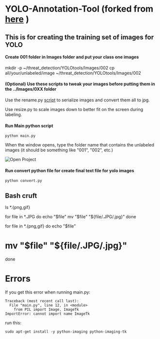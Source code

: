 # YOLO-Annotation-Tool (forked from [here](https://github.com/westpoint-robotics/threat_detection/tree/master/scripts) )
## This is for creating the training set of images for YOLO
#### Create 001 folder in Images folder and put your class one images
mkdir -p ~/threat_detection/YOLOtools/Images/002
cp all/your/unlabeled/image ~/threat_detection/YOLOtools/Images/002

#### (Optional) Use these scripts to tweak your images before putting them in the ../Images/0XX folder
Use the rename.py [script](https://github.com/westpoint-robotics/threat_detection/tree/master/scripts) to serialize images and convert them all to jpg. 

Use resize.py to scale images down to better fit on the screen during labeling.  

#### Run Main python script 
	python main.py

When the window opens, type the folder name that contains the unlabeled images (it should be something like "001", "002", etc.)

![Open Project](https://github.com/westpoint-robotics/threat_detection/tree/master/YOLOtools/readme_figs/LabelingTool.png)

#### Run convert python file for create final text file for yolo images 
	python convert.py


## Bash cruft

ls *.{png,gif}

for file in *.JPG
do
  echo "$file"
  mv "$file" "${file/.JPG/.jpg}"
done


for file in *.{png,gif}
do
  echo "$file"
  # mv "$file" "${file/.JPG/.jpg}"
done


# Errors
If you get this error when running main.py:

	Traceback (most recent call last):
	  File "main.py", line 12, in <module>
	    from PIL import Image, ImageTk
	ImportError: cannot import name ImageTk

run this: 

	sudo apt-get install -y python-imaging python-imaging-tk